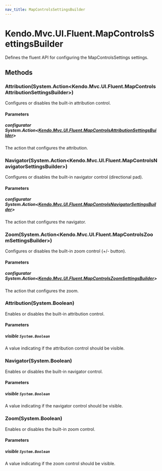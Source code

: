 ```yaml
---
nav_title: MapControlsSettingsBuilder
---
```


# Kendo.Mvc.UI.Fluent.MapControlsSettingsBuilder
Defines the fluent API for configuring the MapControlsSettings settings.




## Methods


### Attribution(System.Action\<Kendo.Mvc.UI.Fluent.MapControlsAttributionSettingsBuilder\>)
Configures or disables the built-in attribution control.


#### Parameters

##### configurator System.Action<[Kendo.Mvc.UI.Fluent.MapControlsAttributionSettingsBuilder](/api/wrappers/aspnet-mvc/Kendo.Mvc.UI.Fluent/MapControlsAttributionSettingsBuilder)>
The action that configures the attribution.





### Navigator(System.Action\<Kendo.Mvc.UI.Fluent.MapControlsNavigatorSettingsBuilder\>)
Configures or disables the built-in navigator control (directional pad).


#### Parameters

##### configurator System.Action<[Kendo.Mvc.UI.Fluent.MapControlsNavigatorSettingsBuilder](/api/wrappers/aspnet-mvc/Kendo.Mvc.UI.Fluent/MapControlsNavigatorSettingsBuilder)>
The action that configures the navigator.





### Zoom(System.Action\<Kendo.Mvc.UI.Fluent.MapControlsZoomSettingsBuilder\>)
Configures or disables the built-in zoom control (+/- button).


#### Parameters

##### configurator System.Action<[Kendo.Mvc.UI.Fluent.MapControlsZoomSettingsBuilder](/api/wrappers/aspnet-mvc/Kendo.Mvc.UI.Fluent/MapControlsZoomSettingsBuilder)>
The action that configures the zoom.





### Attribution(System.Boolean)
Enables or disables the built-in attribution control.


#### Parameters

##### visible `System.Boolean`
A value indicating if the attribution control should be visible.





### Navigator(System.Boolean)
Enables or disables the built-in navigator control.


#### Parameters

##### visible `System.Boolean`
A value indicating if the navigator control should be visible.





### Zoom(System.Boolean)
Enables or disables the built-in zoom control.


#### Parameters

##### visible `System.Boolean`
A value indicating if the zoom control should be visible.







